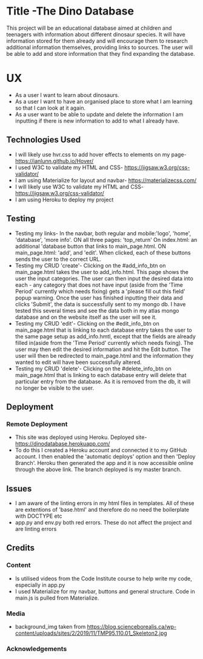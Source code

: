# Title -The Dino Database
This project will be an educational database aimed at children and teenagers with information about different dinosaur species. It will have information stored for them already and will encourage them to research additional information themselves, providing links to sources. The user will be able to add and store information that they find expanding the database.

# UX
* As a user I want to learn about dinosaurs.
* As a user I want to have an organised place to store what I am learning so that I can look at it again.
* As a user want to be able to update and delete the information I am inputting if there is new information to add to what I already have.

## Technologies Used 
* I will likely use hvr.css to add hover effects to elements on my page-https://ianlunn.github.io/Hover/
* I used W3C to validate my HTML and CSS- https://jigsaw.w3.org/css-validator/ 
* I am using Materialize for layout and navbar- https://materializecss.com/
* I will likely use W3C to validate my HTML and CSS- https://jigsaw.w3.org/css-validator/ 
* I am using Heroku to deploy my project

## Testing
* Testing my links- In the navbar, both regular and mobile:'logo', 'home', 'database', 'more info'. ON all three pages: 'top_return' On index.html:  an additional 'database button that links to main_page.html. ON main_page.html: 'add', and 'edit'.  When clicked, each of these buttons sends the user to the correct URL.
* Testing my CRUD 'create'- Clicking on the #add_info_btn on main_page.html takes the user to add_info.html. This page shows the user the input categories. The user can then input the desired data into each - any category that does not have input (aside from the 'Time Period' currently which needs fixing) gets a 'please fill out this field' popup warning. Once the user has finished inputting their data and clicks 'Submit', the data is successfully sent to my mongo db. I have tested this several times and see the data both in my atlas mongo database and on the website itself as the user will see it.
* Testing my CRUD 'edit'- Clicking on the #edit_info_btn on main_page.html that is linking to each database entry takes the user to the same page setup as add_info.hmtl, except that the fields are already filled in(aside from the 'Time Period' currently which needs fixing). The user may then edit the desired information and hit the Edit button. The user will then be redirected to main_page.html and the information they wanted to edit will have been successfully altered.
* Testing my CRUD 'delete'- Clicking on the #delete_info_btn on main_page.html that is linking to each database entry will delete that particular entry from the database. As it is removed from the db, it will no longer be visible to the user.
## Deployment
### Remote Deployment
* This site was deployed using Heroku. Deployed site- https://dinodatabase.herokuapp.com/
* To do this I created a Heroku account and connected it to my GitHub account. I then enabled the 'automatic deploys' option and then 'Deploy Branch'. Heroku then generated the app and it is now accessible online through the above link. The branch deployed is my master branch.
## Issues
* I am aware of the linting errors in my html files in templates. All of these are extentions of 'base.html' and therefore do no need the boilerplate with DOCTYPE etc
* app.py and env.py both red errors. These do not affect the project and are linting errors
## Credits
### Content
* Is utilised videos from the Code Institute course to help write my code, especially in app.py
* I used Materialize for my navbar, buttons and general structure. Code in main.js is pulled from Materialize.
### Media
* background_img taken from https://blog.scienceborealis.ca/wp-content/uploads/sites/2/2019/11/TMP95.110.01_Skeleton2.jpg
### Acknowledgements
